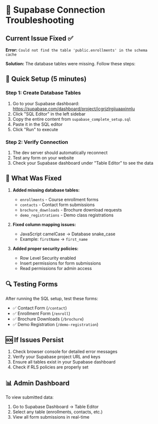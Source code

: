 # 🔧 Supabase Connection Troubleshooting

## Current Issue Fixed ✅

**Error:** `Could not find the table 'public.enrollments' in the schema cache`

**Solution:** The database tables were missing. Follow these steps:

## 🚀 Quick Setup (5 minutes)

### Step 1: Create Database Tables
1. Go to your Supabase dashboard: https://supabase.com/dashboard/project/icgrjzlrgiiuaaxinnlu
2. Click "SQL Editor" in the left sidebar
3. Copy the entire content from `supabase_complete_setup.sql`
4. Paste it in the SQL editor
5. Click "Run" to execute

### Step 2: Verify Connection
1. The dev server should automatically reconnect
2. Test any form on your website
3. Check your Supabase dashboard under "Table Editor" to see the data

## 🎯 What Was Fixed

1. **Added missing database tables:**
   - `enrollments` - Course enrollment forms
   - `contacts` - Contact form submissions
   - `brochure_downloads` - Brochure download requests
   - `demo_registrations` - Demo class registrations

2. **Fixed column mapping issues:**
   - JavaScript camelCase → Database snake_case
   - Example: `firstName` → `first_name`

3. **Added proper security policies:**
   - Row Level Security enabled
   - Insert permissions for form submissions
   - Read permissions for admin access

## 🔍 Testing Forms

After running the SQL setup, test these forms:
- ✅ Contact Form (`/contact`)
- ✅ Enrollment Form (`/enroll`) 
- ✅ Brochure Downloads (`/brochure`)
- ✅ Demo Registration (`/demo-registration`)

## 🆘 If Issues Persist

1. Check browser console for detailed error messages
2. Verify your Supabase project URL and keys
3. Ensure all tables exist in your Supabase dashboard
4. Check if RLS policies are properly set

## 📊 Admin Dashboard

To view submitted data:
1. Go to Supabase Dashboard → Table Editor
2. Select any table (enrollments, contacts, etc.)
3. View all form submissions in real-time
